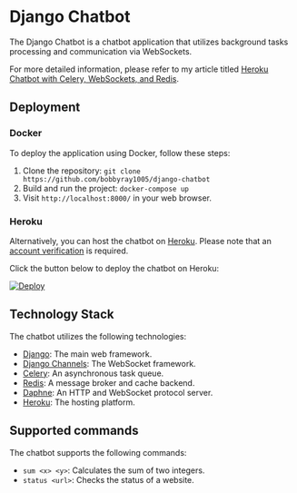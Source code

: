 # Django Chatbot

The Django Chatbot is a chatbot application that utilizes background tasks processing and communication via WebSockets.

For more detailed information, please refer to my article titled [Heroku Chatbot with Celery, WebSockets, and Redis](https://itnext.io/heroku-chatbot-with-celery-websockets-and-redis-340fcd160f06).

## Deployment
### Docker

To deploy the application using Docker, follow these steps:
1. Clone the repository: `git clone https://github.com/bobbyray1005/django-chatbot`
2. Build and run the project: `docker-compose up`
3. Visit `http://localhost:8000/` in your web browser.

### Heroku
Alternatively, you can host the chatbot on [Heroku](https://www.heroku.com). Please note that an [account verification](https://devcenter.heroku.com/articles/account-verification) is required.

Click the button below to deploy the chatbot on Heroku:

[![Deploy](https://www.herokucdn.com/deploy/button.svg)](https://heroku.com/deploy)

## Technology Stack
The chatbot utilizes the following technologies:

- [Django](https://www.djangoproject.com/): The main web framework.
- [Django Channels](https://github.com/django/channels): The WebSocket framework.
- [Celery](http://www.celeryproject.org/): An asynchronous task queue.
- [Redis](https://redis.io/): A message broker and cache backend.
- [Daphne](https://github.com/django/daphne): An HTTP and WebSocket protocol server.
- [Heroku](https://www.heroku.com): The hosting platform.

## Supported commands
The chatbot supports the following commands:

- `sum <x> <y>`: Calculates the sum of two integers.
- `status <url>`: Checks the status of a website.
